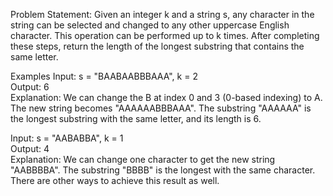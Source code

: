 Problem Statement: Given an integer k and a string s, any character in the string can be selected and changed to any other uppercase English character. This operation can be performed up to k times. After completing these steps, return the length of the longest substring that contains the same letter.

Examples
Input: s = "BAABAABBBAAA", k = 2  
Output: 6  
Explanation: We can change the B at index 0 and 3 (0-based indexing) to A. The new string becomes "AAAAAABBBAAA". The substring "AAAAAA" is the longest substring with the same letter, and its length is 6. 


Input: s = "AABABBA", k = 1  
Output: 4  
Explanation: We can change one character to get the new string "AABBBBA". The substring "BBBB" is the longest with the same character. There are other ways to achieve this result as well.
